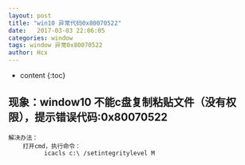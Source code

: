 ```yaml
---
layout: post
title: "win10 异常代码0x80070522"
date:   2017-03-03 22:06:05
categories: window
tags: window 异常0x80070522
author: Hcx
---
```


* content
{:toc}

## 现象：window10 不能c盘复制粘贴文件（没有权限），提示错误代码:0x80070522

    解决办法：
        打开cmd，执行命令：
              icacls c:\ /setintegritylevel M
